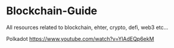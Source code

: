 # Blockchain-Guide
All resources related to blockchain, ehter, crypto, defi, web3 etc...


Polkadot
  https://www.youtube.com/watch?v=YlAdEQp6ekM

